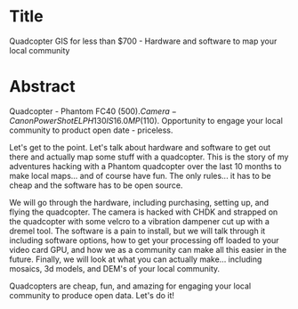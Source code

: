 Title
=====

Quadcopter GIS for less than $700 - Hardware and software to map your local community

Abstract
========

Quadcopter - Phantom FC40 ($500). Camera - Canon PowerShot ELPH 130 IS 16.0 MP ($110). Opportunity to engage your local community to product open date - priceless. 

Let's get to the point.  Let's talk about hardware and software to get out there and actually map some stuff with a quadcopter.  This is the story of my adventures hacking with a Phantom quadcopter over the last 10 months to make local maps... and of course have fun.  The only rules... it has to be cheap and the software has to be open source.

We will go through the hardware, including purchasing, setting up, and flying the quadcopter.  The camera is hacked with CHDK and strapped on the quadcopter with some velcro to a vibration dampener cut up with a dremel tool.  The software is a pain to install, but we will talk through it including software options, how to get your processing off loaded to your video card GPU, and how we as a community can make all this easier in the future.  Finally, we will look at what you can actually make... including mosaics, 3d models, and DEM's of your local community.

Quadcopters are cheap, fun, and amazing for engaging your local community to produce open data.  Let's do it!
